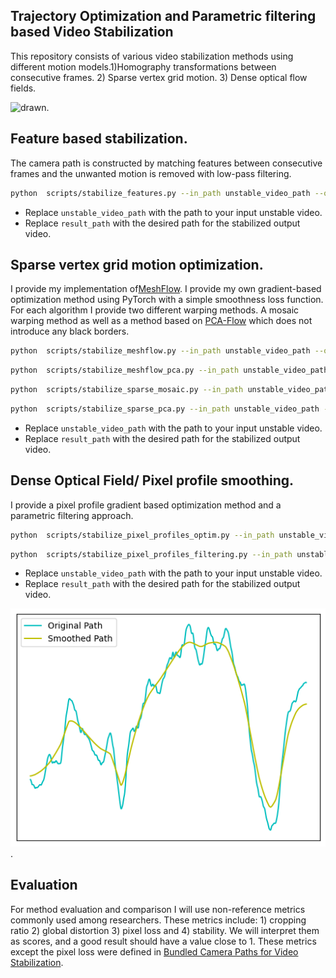 ## Trajectory Optimization and Parametric filtering based Video Stabilization
This repository consists of various video stabilization methods using different motion models.1)Homography transformations between consecutive frames. 2) Sparse vertex grid motion. 3) Dense optical flow fields.

![drawn](https://github.com/btxviny/Trajectory-Optimization-and-Parametric-filtering-based-Video-Stabilization/blob/main/images/drawn_small.gif).

## Feature based stabilization.
The camera path is constructed by matching features between consecutive frames and the unwanted motion is removed with low-pass filtering.
```bash
python  scripts/stabilize_features.py --in_path unstable_video_path --out_path result_path
```
- Replace `unstable_video_path` with the path to your input unstable video.
- Replace `result_path` with the desired path for the stabilized output video.
       
## Sparse vertex grid motion optimization.
 I provide my implementation of[MeshFlow](http://openaccess.thecvf.com/content/ICCV2023/papers/Zhang_Minimum_Latency_Deep_Online_Video_Stabilization_ICCV_2023_paper.pdf).
 I provide my own gradient-based optimization method using PyTorch with a simple smoothness loss function.
 For each algorithm I provide two different warping methods. A mosaic warping method as well as a method based on [PCA-Flow](http://openaccess.thecvf.com/content_cvpr_2015/papers/Wulff_Efficient_Sparse-to-Dense_Optical_2015_CVPR_paper.pdf) which does not introduce any black borders.
```bash
python  scripts/stabilize_meshflow.py --in_path unstable_video_path --out_path result_path
```
```bash
python  scripts/stabilize_meshflow_pca.py --in_path unstable_video_path --out_path result_path
```
```bash
python  scripts/stabilize_sparse_mosaic.py --in_path unstable_video_path --out_path result_path
```
```bash
python  scripts/stabilize_sparse_pca.py --in_path unstable_video_path --out_path result_path
```
- Replace `unstable_video_path` with the path to your input unstable video.
- Replace `result_path` with the desired path for the stabilized output video.
## Dense Optical Field/ Pixel profile smoothing.
I provide a pixel profile gradient based optimization method and a parametric filtering approach.
```bash
python  scripts/stabilize_pixel_profiles_optim.py --in_path unstable_video_path --out_path result_path
```
```bash
python  scripts/stabilize_pixel_profiles_filtering.py --in_path unstable_video_path --out_path result_path
```
- Replace `unstable_video_path` with the path to your input unstable video.
- Replace `result_path` with the desired path for the stabilized output video.
     
![plot](https://github.com/btxviny/Trajectory-Optimization-and-Parametric-filtering-based-Video-Stabilization/blob/main/images/plot.png).

## Evaluation
For method evaluation and comparison I will use non-reference metrics commonly used among researchers. These metrics include: 1) cropping ratio 2) global distortion 3) pixel loss and 4) stability. We will interpret them as scores, and a good result should have a value close to 1. These metrics except the pixel loss were defined in [Bundled Camera Paths for Video Stabilization](https://www.microsoft.com/en-us/research/wp-content/uploads/2016/11/Stabilization_SIGGRAPH13.pdf).
